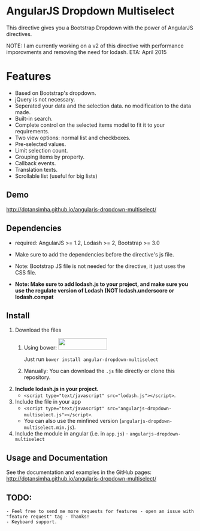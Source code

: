 # AngularJS Dropdown Multiselect
This directive gives you a Bootstrap Dropdown with the power of AngularJS directives.

NOTE: I am currently working on a v2 of this directive with performance imporovments and removing the need for lodash. ETA: April 2015

# Features
- Based on Bootstrap's dropdown.
- jQuery is not necessary.
- Seperated your data and the selection data. no modification to the data made.
- Built-in search.
- Complete control on the selected items model to fit it to your requirements.
- Two view options: normal list and checkboxes.
- Pre-selected values.
- Limit selection count.
- Grouping items by property.
- Callback events.
- Translation texts.
- Scrollable list (useful for big lists)

## Demo
http://dotansimha.github.io/angularjs-dropdown-multiselect/

## Dependencies
- required: AngularJS >= 1.2, Lodash >= 2, Bootstrap >= 3.0

- Make sure to add the dependencies before the directive's js file. 
- Note: Bootstrap JS file is not needed for the directive, it just uses the CSS file.
- **Note: Make sure to add lodash.js to your project, and make sure you use the regulate version of Lodash (NOT lodash.underscore or lodash.compat**

## Install
1. Download the files
	1. Using bower: <img src="http://benschwarz.github.io/bower-badges/badge@2x.png" width="130" height="30"> 
	
		Just run `bower install angular-dropdown-multiselect`
	2. Manually:
		You can download the `.js` file directly or clone this repository.
2. **Include lodash.js in your project.**
	- `<script type="text/javascript" src="lodash.js"></script>`.
3. Include the file in your app
	- `<script type="text/javascript" src="angularjs-dropdown-multiselect.js"></script>`.
	- You can also use the minfined version (`angularjs-dropdown-multiselect.min.js`).
4. Include the module in angular (i.e. in `app.js`) - `angularjs-dropdown-multiselect`


## Usage and Documentation
See the documentation and examples in the GitHub pages:
http://dotansimha.github.io/angularjs-dropdown-multiselect/

## TODO:
	- Feel free to send me more requests for features - open an issue with "feature request" tag - Thanks!
	- Keyboard support.
